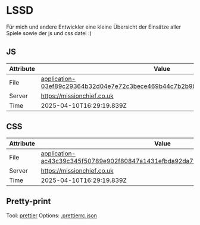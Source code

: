# LSSD

Für mich und andere Entwickler eine kleine Übersicht der Einsätze aller Spiele sowie der js und css datei :)

<!-- automated -->

## JS

| Attribute | Value                                                                                                                                                                                                |
| --------- | ---------------------------------------------------------------------------------------------------------------------------------------------------------------------------------------------------- |
| File      | [application-03ef89c29364b32d04e7e72c3bece469b44c7b2b9b2459a3c00b059f9dcec920.js](https://missionchief.co.uk/assets/application-03ef89c29364b32d04e7e72c3bece469b44c7b2b9b2459a3c00b059f9dcec920.js) |
| Server    | https://missionchief.co.uk                                                                                                                                                                           |
| Time      | 2025-04-10T16:29:19.839Z                                                                                                                                                                             |

## CSS

| Attribute | Value                                                                                                                                                                                                  |
| --------- | ------------------------------------------------------------------------------------------------------------------------------------------------------------------------------------------------------ |
| File      | [application-ac43c39c345f50789e902f80847a1431efbda92da79fad431d4f49ac99518903.css](https://missionchief.co.uk/assets/application-ac43c39c345f50789e902f80847a1431efbda92da79fad431d4f49ac99518903.css) |
| Server    | https://missionchief.co.uk                                                                                                                                                                             |
| Time      | 2025-04-10T16:29:19.839Z                                                                                                                                                                               |

## Pretty-print

Tool: [prettier](https://prettier.io)
Options: [.prettierrc.json](./.prettierrc.json)

<!-- /automated -->
